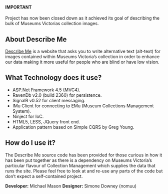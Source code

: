 #### IMPORTANT
Project has now been closed down as it achieved its goal of describing the bulk of Museums Victorias collection images.

## About Describe Me 
[Describe Me](http://describeme.museumvictoria.com.au/) is a website that asks you to write alternative text (alt-text) for images contained within Museums Victoria’s collection in order to enhance our data making it more useful for people who are blind or have low vision.

## What Technology does it use?
* ASP.Net Framework 4.5 (MVC4).
* RavenDb v2.0 (build 2360) for persistence.
* SignalR v0.52 for client messaging.
* IMu Client for connecting to EMu (Museum Collections Management System).
* Ninject for IoC.
* HTML5, LESS, JQuery front end.
* Application pattern based on Simple CQRS by Greg Young.

## How do I use it?
The Describe Me source code has been provided for those curious in how it has been put together as there is a dependency on Museums Victoria’s particular flavour of Collection Management which supplies the data that runs the site.  Please feel free to look at and re-use any parts of the code but don’t expect a self-contained project.

**Developer:** Michael Mason
**Designer:** Simone Downey (nomuu)
